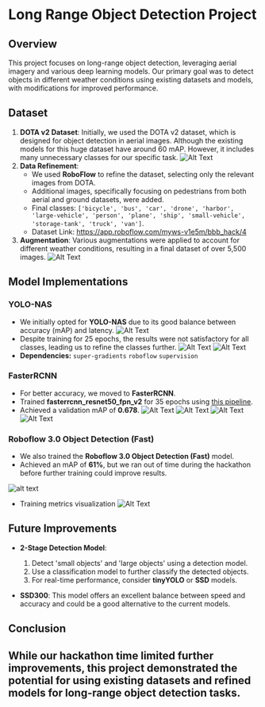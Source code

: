 
# Long Range Object Detection Project

## Overview
This project focuses on long-range object detection, leveraging aerial imagery and various deep learning models. Our primary goal was to detect objects in different weather conditions using existing datasets and models, with modifications for improved performance.

## Dataset
1. **DOTA v2 Dataset**: Initially, we used the DOTA v2 dataset, which is designed for object detection in aerial images. Although the existing models for this huge dataset have around 60 mAP.  However, it includes many unnecessary classes for our specific task.
![Alt Text](images/rhino.png)
2. **Data Refinement**:
   - We used **RoboFlow** to refine the dataset, selecting only the relevant images from DOTA.
   - Additional images, specifically focusing on pedestrians from both aerial and ground datasets, were added.
   - Final classes: `['bicycle', 'bus', 'car', 'drone', 'harbor', 'large-vehicle', 'person', 'plane', 'ship', 'small-vehicle', 'storage-tank', 'truck', 'van']`.
   - Dataset Link: https://app.roboflow.com/myws-v1e5m/bbb_hack/4
3. **Augmentation**: Various augmentations were applied to account for different weather conditions, resulting in a final dataset of over 5,500 images.
![Alt Text](images/preprocessing.png)
## Model Implementations
### YOLO-NAS
- We initially opted for **YOLO-NAS** due to its good balance between accuracy (mAP) and latency.
![Alt Text](images/yolonas.png)
- Despite training for 25 epochs, the results were not satisfactory for all classes, leading us to refine the classes further.
![Alt Text](images/yolomap.png)
![Alt Text](images/yolo_result.png)
- **Dependencies:**
  `super-gradients`
  `roboflow`
  `supervision`
### FasterRCNN
- For better accuracy, we moved to **FasterRCNN**.
- Trained **fasterrcnn_resnet50_fpn_v2** for 35 epochs using [this pipeline](https://github.com/sovit-123/fasterrcnn-pytorch-training-pipeline).
- Achieved a validation mAP of **0.678**.
![Alt Text](images/VALMAPFRCNN.png)
![Alt Text](images/FRCNNRESULTGRAPH.png)
![Alt Text](images/FRCNNRESULTSGRAPH2.png)
![Alt Text](images/frcnnresults.png)
### Roboflow 3.0 Object Detection (Fast)
- We also trained the **Roboflow 3.0 Object Detection (Fast)** model.
- Achieved an mAP of **61%**, but we ran out of time during the hackathon before further training could improve results.
  
![alt text](images/roboflow.png)

- Training metrics visualization
  ![Alt Text](images/RoboFlow_training_visualization.jpg)
## Future Improvements
- **2-Stage Detection Model**:
  1. Detect 'small objects' and 'large objects' using a detection model.
  2. Use a classification model to further classify the detected objects.
  3. For real-time performance, consider **tinyYOLO** or **SSD** models.
  
- **SSD300**: This model offers an excellent balance between speed and accuracy and could be a good alternative to the current models.

## Conclusion
While our hackathon time limited further improvements, this project demonstrated the potential for using existing datasets and refined models for long-range object detection tasks.
---
